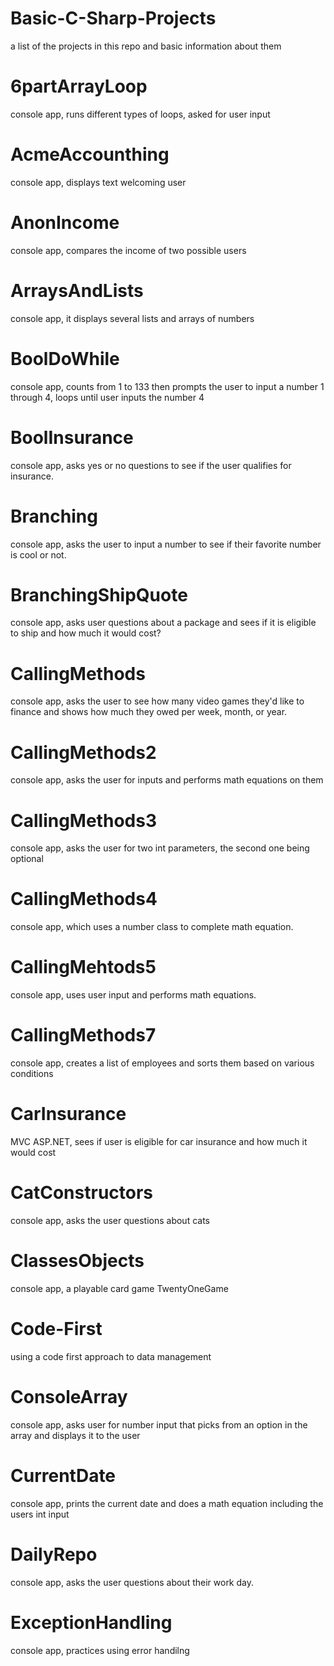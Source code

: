 # Basic-C-Sharp-Projects
a list of the projects in this repo and basic information about them

# 6partArrayLoop
console app, runs different types of loops, asked for user input

# AcmeAccounthing
console app, displays text welcoming user

# AnonIncome
console app, compares the income of two possible users

# ArraysAndLists
console app, it displays several lists and arrays of numbers

# BoolDoWhile
console app, counts from 1 to 133 then prompts the user to input a number
1 through 4, loops until user inputs the number 4

# BoolInsurance
console app, asks yes or no questions to see if the user qualifies for insurance.

# Branching 
console app, asks the user to input a number to see if their favorite number is cool or not.

# BranchingShipQuote
console app, asks user questions about a package and sees if it is eligible to ship and
how much it would cost?

# CallingMethods
console app, asks the user to see how many video games they'd like to finance and shows how much
they owed per week, month, or year.

# CallingMethods2
console app, asks the user for inputs and performs math equations on them

# CallingMethods3
console app, asks the user for two int parameters, the second one being optional

# CallingMethods4
console app, which uses a number class to complete math equation.

# CallingMehtods5
console app, uses user input and performs math equations.

# CallingMethods7
console app, creates a list of employees and sorts them based on various conditions

# CarInsurance
MVC ASP.NET, sees if user is eligible for car insurance and how much it would cost

# CatConstructors
console app, asks the user questions about cats

# ClassesObjects
console app, a playable card game TwentyOneGame

# Code-First
using a code first approach to data management

# ConsoleArray
console app, asks user for number input that picks from an option in the array and displays it
to the user

# CurrentDate
console app, prints the current date and does a math equation including the users int input

# DailyRepo
console app, asks the user questions about their work day.


# ExceptionHandling
console app, practices using error handilng 





